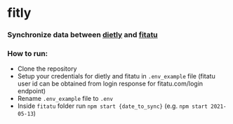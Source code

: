 # fitly
### Synchronize data between [dietly](https://dietly.pl) and [fitatu](https://fitatu.com)

### How to run:
* Clone the repository
* Setup your credentials for dietly and fitatu in `.env_example` file (fitatu user id can be obtained from login response for fitatu.com/login endpoint)
* Rename `.env_example` file to `.env` 
* Inside `fitatu` folder run `npm start {date_to_sync}` (e.g. `npm start 2021-05-13`)

